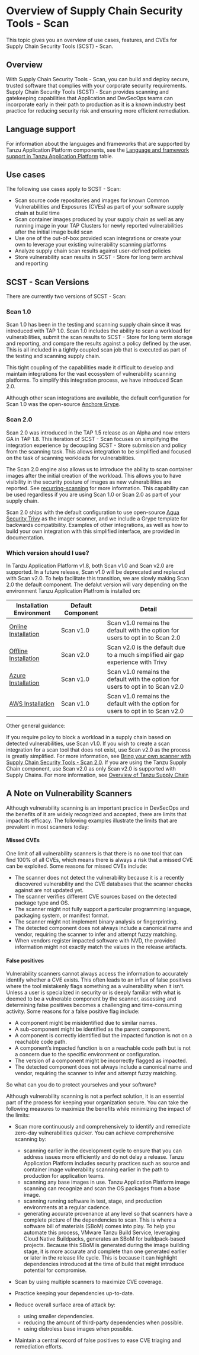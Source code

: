 # Overview of Supply Chain Security Tools - Scan

This topic gives you an overview of use cases, features, and CVEs for Supply Chain Security Tools (SCST) - Scan.

## <a id="overview"></a>Overview

With Supply Chain Security Tools - Scan, you can build and deploy 
secure, trusted software that complies with your corporate security requirements. 
Supply Chain Security Tools (SCST) - Scan provides scanning and gatekeeping capabilities 
that Application and DevSecOps teams can incorporate early in their path to 
production as it is a known industry best practice for reducing security risk 
and ensuring more efficient remediation.

## <a id="use-cases"></a>Language support

For information about the languages and frameworks that are supported by Tanzu Application Platform components, see the [Language and framework support in Tanzu Application Platform](../about-package-profiles.hbs.md#language-support) table.

## <a id="use-cases"></a>Use cases

The following use cases apply to SCST - Scan:

- Scan source code repositories and images for known Common Vulnerabilities and Exposures (CVEs) as part of your software supply chain at build time
- Scan container images produced by your supply chain as well as any running image in your TAP Clusters for newly reported vulnerabilities after the initial image build scan
- Use one of the out-of-box provided scan integrations or create your own to leverage your existing vulnerability scanning platforms
- Analyze supply chain scan results against user-defined policies
- Store vulnerability scan results in SCST - Store for long term archival and reporting

## <a id="scst-scan-feat"></a>SCST - Scan Versions

There are currently two versions of SCST - Scan:

### Scan 1.0

Scan 1.0 has been in the testing and scanning supply chain since it was introduced with TAP 1.0.  Scan 1.0 includes the ability to scan a workload for vulnerabilities, submit the scan results to SCST - Store for long term storage and reporting, and compare the results against a policy defined by the user.  This is all included in a tightly coupled scan job that is executed as part of the testing and scanning supply chain.

This tight coupling of the capabilities made it difficult to develop and maintain integrations for the vast ecosystem of vulnerability scanning platforms.  To simplify this integration process, we have introduced Scan 2.0.

Although other scan integrations are available, the default configuration for Scan 1.0 was the open-source [Anchore Grype](https://anchore.com/opensource/).

### Scan 2.0

Scan 2.0 was introduced in the TAP 1.5 release as an Alpha and now enters GA in TAP 1.8.  This iteration of SCST - Scan focuses on simplifying the integration experience by decoupling SCST - Store submission and policy from the scanning task.  This allows integration to be simplified and focused on the task of scanning workloads for vulnerabilities.

The Scan 2.0 engine also allows us to introduce the ability to scan container images after the initial creation of the workload.  This allows you to have visibility in the security posture of images as new vulnerabilities are reported.  See [ recurring-scanning](recurring-scanning.hbs.md) for more information.  This capability can be used regardless if you are using Scan 1.0 or Scan 2.0 as part of your supply chain.

Scan 2.0 ships with the default configuration to use open-source [Aqua Security Trivy](https://www.aquasec.com/products/trivy/) as the imager scanner, and we include a Grype template for backwards compatibility.  Examples of other integrations, as well as how to build your own integration with this simplified interface, are provided in documentation.

### Which version should I use?

In Tanzu Application Platform v1.8, both Scan v1.0 and Scan v2.0 are supported.  In a future release, Scan v1.0 will be deprecated and replaced with Scan v2.0.  To help facilitate this transition, we are slowly making Scan 2.0 the default component.  The defalut version will vary depending on the environment Tanzu Application Platfrom is installed on:

| Installation Environment | Default Component | Detail |
| --- | --- | --- |
| [Online Installation](../install-online/intro.hbs.md) | Scan v1.0 | Scan v1.0 remains the default with the option for users to opt in to Scan 2.0 |
| [Offline Installation](../install-offline/intro.hbs.md) | Scan v2.0 | Scan v2.0 is the default due to a much simplified air gap experience with Trivy |
| [Azure Installation](../install-azure/intro.hbs.md)| Scan v1.0 | Scan v1.0 remains the default with the option for users to opt in to Scan v2.0 |
| [AWS Installation](../install-aws/intro.hbs.md)| Scan v1.0 | Scan v1.0 remains the default with the option for users to opt in to Scan v2.0 |

Other general guidance:

If you require policy to block a workload in a supply chain based on detected vulnerabilities, use Scan v1.0.
If you wish to create a scan integration for a scan tool that does not exist, use Scan v2.0 as the process is greatly simplified. For more information, see [Bring your own scanner with Supply Chain Security Tools - Scan 2.0](./bring-your-own-scanner.hbs.md).
If you are using the Tanzu Supply Chain component, use Scan v2.0 as only Scan v2.0 is supported with Supply Chains. For more information, see [Overview of Tanzu Supply Chain](../supply-chain/about.hbs.md)

## <a id="scst-scan-note"></a>A Note on Vulnerability Scanners

Although vulnerability scanning is an important practice in DevSecOps and 
the benefits of it are widely recognized and accepted, 
there are limits that impact its efficacy. 
The following examples illustrate the limits that are prevalent in most scanners today:

#### <a id="missed-cves"></a>Missed CVEs

One limit of all vulnerability scanners is that there is 
no one tool that can find 100% of all CVEs, which means there is always a risk 
that a missed CVE can be exploited. Some reasons for missed CVEs include:

- The scanner does not detect the vulnerability because it is a recently discovered vulnerability 
and the CVE databases that the scanner checks against are not updated yet.
- The scanner verifies different CVE sources based on the detected package type and OS.
- The scanner might not fully support a particular programming language, packaging system, or
manifest format.
- The scanner might not implement binary analysis or fingerprinting.
- The detected component does not always include a canonical name and vendor, requiring the scanner
to infer and attempt fuzzy matching.
- When vendors register impacted software with NVD, the provided information might not exactly match
the values in the release artifacts.

#### <a id="false-positives"></a>False positives

Vulnerability scanners cannot always access the information to accurately identify whether a CVE exists. 
This often leads to an influx of false positives where the tool mistakenly flags something as a vulnerability when it isn’t. 
Unless a user is specialized in security or is deeply familiar with what is deemed to be a vulnerable component by the scanner, 
assessing and determining false positives becomes a challenging and time-consuming activity. Some reasons for a false positive flag include:

- A component might be misidentified due to similar names.
- A sub-component might be identified as the parent component.
- A component is correctly identified but the impacted function is not on a reachable code path.
- A component’s impacted function is on a reachable code path but is not a concern due to the specific environment or configuration.
- The version of a component might be incorrectly flagged as impacted.
- The detected component does not always include a canonical name and vendor, requiring the scanner to infer and attempt fuzzy matching.

So what can you do to protect yourselves and your software?

Although vulnerability scanning is not a perfect solution, it is an essential part 
of the process for keeping your organization secure. 
You can take the following measures to maximize the benefits while minimizing 
the impact of the limits:

- Scan more continuously and comprehensively to identify and remediate zero-day vulnerabilities quicker. You can achieve comprehensive scanning by:

    - scanning earlier in the development cycle to ensure that you can address issues more efficiently and do not delay a release. 
    Tanzu Application Platform includes security practices such as source and container image vulnerability scanning earlier in the path to production for application teams.
    - scanning any base images in use. Tanzu Application Platform image scanning can recognize and scan the OS packages from a base image.
    - scanning running software in test, stage, and production environments at a regular cadence.
    - generating accurate provenance at any level so that scanners have a complete picture of the dependencies to scan. 
    This is where a software bill of materials (SBoM) comes into play. To help you automate this process, VMware Tanzu Build Service, 
    leveraging Cloud Native Buildpacks, generates an SBoM for buildpack-based projects. 
    Because this SBoM is generated during the image building stage, it is more accurate and complete than one generated earlier or later in the release life cycle. 
    This is because it can highlight dependencies introduced at the time of build that might introduce potential for compromise.
- Scan by using multiple scanners to maximize CVE coverage.
- Practice keeping your dependencies up-to-date.
- Reduce overall surface area of attack by:
  - using smaller dependencies.
  - reducing the amount of third-party dependencies when possible.
  - using distroless base images when possible.
- Maintain a central record of false positives to ease CVE triaging and remediation efforts.
